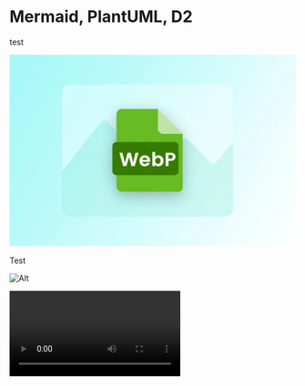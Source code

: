 # Mermaid, PlantUML, D2

test 

![Alt](./images/webp-banner.Webp)

Test

![Alt](./images/Avif.avif)

<video src="goLand.mp4" preview-src="book.jpg"/>


```java
class Hello {
    public static void main(String[] args) {
        System.out.println("Hello");
    }
}
```

```python
# Python program to check if year is a leap year or not

year = 2000

# To get year (integer input) from the user
# year = int(input("Enter a year: "))

# divided by 100 means century year (ending with 00)
# century year divided by 400 is leap year
if (year % 400 == 0) and (year % 100 == 0):
    print("{0} is a leap year".format(year))

# not divided by 100 means not a century year
# year divided by 4 is a leap year
elif (year % 4 ==0) and (year % 100 != 0):
    print("{0} is a leap year".format(year))

# if not divided by both 400 (century year) and 4 (not century year)
# year is not leap year
else:
    print("{0} is not a leap year".format(year))
```

[link](https://jetbrains.com "com.jetbrains.cidr.cocoapods.CocoaPodsUtils next word more words even more words")

Test <res resource-id="xls" filter="" id="w"/> 21

Paragraph 1 with some text and some [%product%].

<var name="product" value="original value"/>

Paragraph 2 with some text and some [%product%].

<-- Some other Markdown contents -->

<var name="product" value="new value"/>

Paragraph 3 with some text and some [%product%].

```
fn main() {
    println!("Hello, world!");
}
```

```C#
/// We're using this table as a singleton,
/// so there should typically only be one element where the version is 0.
[SomeAttribute("Test")]
public partial class Config
{
   public SomeClassType SomeClass;
   public string? SomeString;
}
```

```mermaid
graph TD;
    A[初始化] --> B{是否初始化成功?}
    B -->|是| C[准备关机]
    B -->|否| D[清除缓存]
    D --> A
```

Test

```mermaid
flowchart LR

A[Hard] -->|Text| B(Round)
B --> C{Decision}
C -->|One| D[Result 1]
C -->|Two| E[Result 2]
```

Test

```tex
\alpha \beta \gamma \rho \sigma \delta \epsilon
```

```D2
vars: {
  d2-config: {
    layout-engine: elk
    # Terminal theme code
    theme-id: 300
  }
}
network: {
  cell tower: {
    satellites: {
      shape: stored_data
      style.multiple: true
    }

    transmitter

    satellites -> transmitter: send
    satellites -> transmitter: send
    satellites -> transmitter: send
  }

  online portal: {
    ui: {shape: hexagon}
  }

  data processor: {
    storage: {
      shape: cylinder
      style.multiple: true
    }
  }

  cell tower.transmitter -> data processor.storage: phone logs
}

user: {
  shape: person
  width: 130
}

user -> network.cell tower: make call
user -> network.online portal.ui: access {
  style.stroke-dash: 3
}

api server -> network.online portal.ui: display
api server -> logs: persist
logs: {shape: page; style.multiple: true}

network.data processor -> api server

```